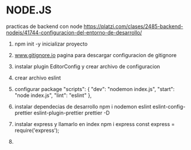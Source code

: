 # NODE.JS

practicas de backend con node
https://platzi.com/clases/2485-backend-nodejs/41744-configuracion-del-entorno-de-desarrollo/

1. npm init -y
   inicializar proyecto

2. www.gitignore.io
   pagina para descargar configuracion de gitignore

3. instalar plugin EditorConfig y crear archivo de configuracion

4. crear archivo eslint

5. configurar package
   "scripts": {
   "dev": "nodemon index.js",
   "start": "node index.js",
   "lint": "eslint"
   },

6. instalar dependecias de desarrollo
   npm i nodemon eslint eslint-config-prettier eslint-plugin-prettier prettier -D

7. instalar express y llamarlo en index
   npm i express
   const express = require('express');

8.

